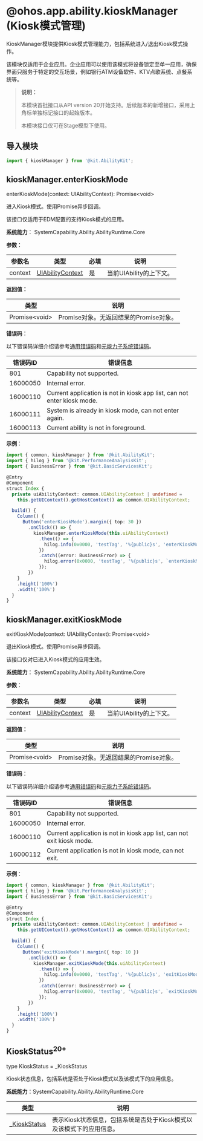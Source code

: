 # @ohos.app.ability.kioskManager (Kiosk模式管理)
<!--Kit: Ability Kit-->
<!--Subsystem: Ability-->
<!--Owner: @zhu-feimo-->
<!--SE: @ccllee1-->
<!--TSE: @lixueqing513-->

KioskManager模块提供Kiosk模式管理能力，包括系统进入/退出Kiosk模式操作。

该模块仅适用于企业应用。企业应用可以使用该模式将设备锁定至单一应用，确保界面只服务于特定的交互场景，例如银行ATM设备软件、KTV点歌系统、点餐系统等。

> **说明：**
>
> 本模块首批接口从API version 20开始支持。后续版本的新增接口，采用上角标单独标记接口的起始版本。
>
> 本模块接口仅可在Stage模型下使用。

## 导入模块

```ts
import { kioskManager } from '@kit.AbilityKit';
```

## kioskManager.enterKioskMode

enterKioskMode(context: UIAbilityContext): Promise&lt;void&gt;

进入Kiosk模式。使用Promise异步回调。

该接口仅适用于EDM配置的支持Kiosk模式的应用。

**系统能力**： SystemCapability.Ability.AbilityRuntime.Core

**参数**：

| 参数名 | 类型 | 必填 | 说明 |
|--------|------|------|------|
| context | [UIAbilityContext](../apis-ability-kit/js-apis-inner-application-uiAbilityContext.md) | 是 | 当前UIAbility的上下文。 |

**返回值：**

| 类型 | 说明 |
|------|------|
| Promise&lt;void&gt; | Promise对象。无返回结果的Promise对象。 |

**错误码**：

以下错误码详细介绍请参考[通用错误码](../errorcode-universal.md)和[元能力子系统错误码](errorcode-ability.md)。

| 错误码ID | 错误信息 |
|---------|---------|
| 801 | Capability not supported. |
| 16000050 | Internal error. |
| 16000110 | Current application is not in kiosk app list, can not enter kiosk mode. |
| 16000111 | System is already in kiosk mode, can not enter again. |
| 16000113 | Current ability is not in foreground. |

**示例**：

```ts
import { common, kioskManager } from '@kit.AbilityKit';
import { hilog } from '@kit.PerformanceAnalysisKit';
import { BusinessError } from '@kit.BasicServicesKit';

@Entry
@Component
struct Index {
  private uiAbilityContext: common.UIAbilityContext | undefined =
    this.getUIContext().getHostContext() as common.UIAbilityContext;

  build() {
    Column() {
      Button('enterKioskMode').margin({ top: 30 })
        .onClick(() => {
          kioskManager.enterKioskMode(this.uiAbilityContext)
            .then(() => {
              hilog.info(0x0000, 'testTag', '%{public}s', 'enterKioskMode success');
            })
            .catch((error: BusinessError) => {
              hilog.error(0x0000, 'testTag', '%{public}s', `enterKioskMode failed:${JSON.stringify(error)}`);
            });
        })
    }
    .height('100%')
    .width('100%')
  }
}
```

## kioskManager.exitKioskMode

exitKioskMode(context: UIAbilityContext): Promise&lt;void&gt;

退出Kiosk模式。使用Promise异步回调。

该接口仅对已进入Kiosk模式的应用生效。

**系统能力**： SystemCapability.Ability.AbilityRuntime.Core

**参数**：

| 参数名 | 类型 | 必填 | 说明 |
|--------|------|------|------|
| context | [UIAbilityContext](../apis-ability-kit/js-apis-inner-application-uiAbilityContext.md) | 是 | 当前UIAbility的上下文。 |

**返回值：**

| 类型 | 说明 |
|------|------|
| Promise&lt;void&gt; | Promise对象。无返回结果的Promise对象。 |

**错误码**：

以下错误码详细介绍请参考[通用错误码](../errorcode-universal.md)和[元能力子系统错误码](errorcode-ability.md)。

| 错误码ID | 错误信息 |
|---------|---------|
| 801 | Capability not supported. |
| 16000050 | Internal error. |
| 16000110 | Current application is not in kiosk app list, can not exit kiosk mode. |
| 16000112 | Current application is not in kiosk mode, can not exit. |

**示例**：

```ts
import { common, kioskManager } from '@kit.AbilityKit';
import { hilog } from '@kit.PerformanceAnalysisKit';
import { BusinessError } from '@kit.BasicServicesKit';

@Entry
@Component
struct Index {
  private uiAbilityContext: common.UIAbilityContext | undefined =
    this.getUIContext().getHostContext() as common.UIAbilityContext;

  build() {
    Column() {
      Button('exitKioskMode').margin({ top: 10 })
        .onClick(() => {
          kioskManager.exitKioskMode(this.uiAbilityContext)
            .then(() => {
              hilog.info(0x0000, 'testTag', '%{public}s', 'exitKioskMode success');
            })
            .catch((error: BusinessError) => {
              hilog.error(0x0000, 'testTag', '%{public}s', `exitKioskMode failed:${JSON.stringify(error)}`);
            });
        })
    }
    .height('100%')
    .width('100%')
  }
}
```

## KioskStatus<sup>20+</sup>

type KioskStatus = _KioskStatus

Kiosk状态信息，包括系统是否处于Kiosk模式以及该模式下的应用信息。

**系统能力**：SystemCapability.Ability.AbilityRuntime.Core

| 类型 | 说明 |
| --- | --- |
| [_KioskStatus](js-apis-application-KioskStatus.md#kioskstatus) | 表示Kiosk状态信息，包括系统是否处于Kiosk模式以及该模式下的应用信息。 |
